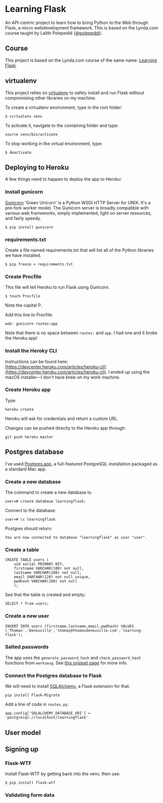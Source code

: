 # Learning Flask
An API-centric project to learn how to bring Python to the Web through Flask, a micro webdevelopment framework. This is based on the Lynda.com course taught by Lalith Polepeddi ([@polepeddi](https://github.com/lpolepeddi)).

## Course

This project is based on the Lynda.com course of the same name: [Learning Flask](https://www.lynda.com/Flask-tutorials/Learning-Flask/521231-2.html).

## virtualenv

This project relies on [virtualenv](https://virtualenv.pypa.io/en/stable/) to safely install and run Flask without compromising other libraries on my machine.

To create a virtualenv environment, type in the root folder:

`$ virtualenv venv`

To activate it, navigate to the containing folder and type:

`source venv/bin/activate`

To stop working in the virtual environment, type:

`$ deactivate`

## Deploying to Heroku

A few things need to happen to deploy the app to Heroku:

### Install gunicorn

[Gunicorn](http://gunicorn.org/) 'Green Unicorn' is a Python WSGI HTTP Server for UNIX. It's a pre-fork worker model. The Gunicorn server is broadly compatible with various web frameworks, simply implemented, light on server resources, and fairly speedy.

`$ pip install gunicorn`

### requirements.txt

Create a file named requirements.txt that will list all of the Python libraries we have installed.

`$ pip freeze > requirements.txt`

### Create Procfile

This file will tell Heroku to run Flask using Gunicorn.

`$ touch Procfile`

Note the capital P.

Add this line to Procfile:

`web: gunicorn routes:app`

Note that there is no space between `routes:` and `app`. I had one and it broke the Heroku app!

### Install the Heroky CLI

Instructions can be found here: [https://devcenter.heroku.com/articles/heroku-cli](https://devcenter.heroku.com/articles/heroku-cli). I ended up using the macOS installer—I don't have brew on my work machine.

### Create Heroku app

Type:

`heroku create`

Heroku will ask for credentials and return a custom URL.

Changes can be pushed directly to the Heroku app through:

`git push heroku master`

## Postgres database

I've used [Postgres.app,](https://postgresapp.com/) a full-featured PostgreSQL installation packaged as a standard Mac app.

### Create a new database

The command to create a new database is:

`user=# create database learningflask;`

Connect to the database:

`user=# \c learningflask`

Postgres should return:

`You are now connected to database "learningflask" as user "user".`

### Create a table

```
CREATE TABLE users (
	uid serial PRIMARY KEY,
	firstname VARCHAR(100) not null,
	lastname VARCHAR(100) not null,
	email VARCHAR(120) not null unique,
	pwdhash VARCHAR(100) not null
	);
```


See that the table is created and empty:

`SELECT * from users;`

### Create a new user

`INSERT INTO users (firstname,lastname,email,pwdhash) VALUES ('Thomas','Deneuville','thomas@thomasdeneuville.com','learning-flask');`

### Salted passwords

The app uses the `generate_password_hash` and `check_password_hash` functions from `werkzeug`. See [this snippet page](http://flask.pocoo.org/snippets/54/) for more info.


### Connect the Postgres database to Flask

We will need to install [SQLAlchemy,](https://www.sqlalchemy.org/) a Flask extension for that.

`pip install Flask-Migrate`

Add a line of code in `routes.py`:

`app.config['SQLALCHEMY_DATABASE_URI'] = 'postgresql://localhost/learningflask'`

## User model

## Signing up

### Flask-WTF

Install Flask-WTF by getting back into the venv, then use:

`$ pip install flask-wtf`

### Validating form data








